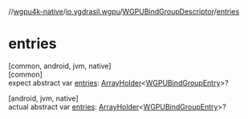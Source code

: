//[wgpu4k-native](../../../index.md)/[io.ygdrasil.wgpu](../index.md)/[WGPUBindGroupDescriptor](index.md)/[entries](entries.md)

# entries

[common, android, jvm, native]\
[common]\
expect abstract var [entries](entries.md): [ArrayHolder](../../ffi/-array-holder/index.md)&lt;[WGPUBindGroupEntry](../-w-g-p-u-bind-group-entry/index.md)&gt;?

[android, jvm, native]\
actual abstract var [entries](entries.md): [ArrayHolder](../../ffi/-array-holder/index.md)&lt;[WGPUBindGroupEntry](../-w-g-p-u-bind-group-entry/index.md)&gt;?